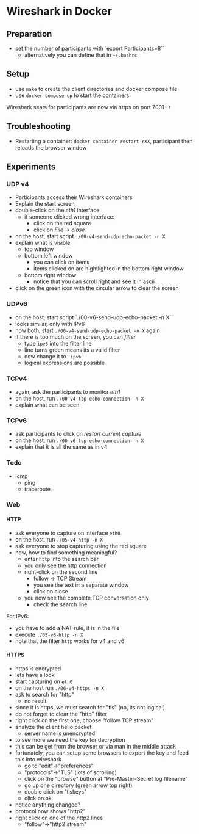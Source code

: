 # Wireshark in Docker

## Preparation

- set the number of participants with `export Participants=8``
  - alternatively you can define that in `~/.bashrc`

## Setup

- use `make` to create the client directories and docker compose file
- use `docker compose up` to start the containers

Wireshark seats for participants are now via https on port 7001++

## Troubleshooting

- Restarting a container: `docker container restart rXX`, participant then reloads the browser window

## Experiments

### UDP v4

- Participants access their Wireshark containers
- Explain the start screen
- double-click on the *eth1* interface
  - if someone clicked wrong interface:
    - click on the red square
    - click on *File* -> *close*
- on the host, start script `./00-v4-send-udp-echo-packet -n X`
- explain what is visible
  - top window
  - bottom left window
    - you can click on items
    - items clicked on are hightlighted in the bottom right window
  - bottom right window
    - notice that you can scroll right and see it in ascii
- click on the green icon with the circular arrow to clear the screen

### UDPv6

- on the host, start script `./00-v6-send-udp-echo-packet -n X``
- looks similar, only with IPv6
- now both, start `./00-v4-send-udp-echo-packet -n X` again
- if there is too much on the screen, you can *filter*
  - type `ipv6` into the filter line
  - line turns green means its a valid filter
  - now change it to `!ipv6`
  - logical expressions are possible

### TCPv4
- again, ask the participants to monitor *eth1*
- on the host, run `./00-v4-tcp-echo-connection -n X`
- explain what can be seen

### TCPv6
- ask participants to click on *restart current capture*
- on the host, run `./00-v6-tcp-echo-connection -n X`
- explain that it is all the same as in v4

### Todo
- icmp
  - ping
  - traceroute

### Web

#### HTTP

- ask everyone to capture on interface `eth0`
- on the host, run `./05-v4-http -n X`
- ask everyone to stop capturing using the red square
- now, how to find something meaningful?
  - enter `http` into the search bar
  - you only see the http connection
  - right-click on the second line
    - follow -> TCP Stream
    - you see the text in a separate window
    - click on close
  - you now see the complete TCP conversation only
    - check the search line

For IPv6:
- you have to add a NAT rule, it is in the file
- execute `./05-v6-http -n X` 
- note that the filter `http` works for v4 and v6

#### HTTPS

- https is encrypted
- lets have a look
- start capturing on `eth0`
- on the host run `./06-v4-https -n X`
- ask to search for "http"
  - no result
- since it is https, we must search for "tls" (no, its not logical)
- do not forget to clear the "http" filter
- right click on the first one, choose "follow TCP stream"
- analyze the client hello packet
  - server name is unencrypted
- to see more we need the key for decryption
- this can be get from the browser or via man in the middle attack
- fortunately, you can setup some browsers to export the key and feed this into wireshark
  - go to "edit"->"preferences"
  - "protocols"->"TLS" (lots of scrolling)
  - click on the "browse" button at "Pre-Master-Secret log filename"
  - go up one directory (green arrow top right)
  - double click on "tlskeys"
  - click on ok
- notice anything changed?
- protocol now shows "http2"
- right click on one of the http2 lines
  - "follow"->"http2 stream"



